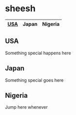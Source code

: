 # sheesh

| [USA](https://github.com/no-itsbackpack/sheesh#usa) | Japan | Nigeria |
|---|---|---|

## USA 
Something special happens here

## Japan
Something special goes here

## Nigeria 
Jump here whenever
